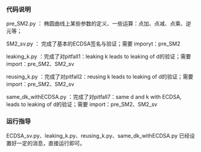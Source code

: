 

### 代码说明

pre_SM2.py ： 椭圆曲线上某些参数的定义、一些运算：点加、点减、点乘、逆元等；

SM2_sv.py ： 完成了基本的ECDSA签名与验证；需要 imporyt：pre_SM2

leaking_k.py ：完成了对pitfall1：leaking k leads to leaking of d的验证；需要 import：pre_SM2、SM2_sv

reusing_k.py ：完成了对pitfall2：reusing k leads to leaking of d的验证；需要 import：pre_SM2、SM2_sv

same_dk_withECDSA.py ：完成了对pitfall7：same d and k with ECDSA, leads to leaking of d的验证；需要 import：pre_SM2、SM2_sv


### 运行指导

ECDSA_sv.py、leaking_k.py、reusing_k.py、same_dk_withECDSA.py 已经设置好一定的消息，直接运行即可。



